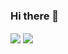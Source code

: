 ### Hi there 👋


  <img align="center" src="https://github-readme-stats.vercel.app/api?username=nopparat231&show_icons=true&theme=onedark" />

  <img align="center" src="https://github-readme-stats.vercel.app/api/top-langs/?username=nopparat231&show_icons=true&theme=tokyonight" />


<!--
**nopparat231/nopparat231** is a ✨ _special_ ✨ repository because its `README.md` (this file) appears on your GitHub profile.

Here are some ideas to get you started:

- 🔭 I’m currently working on ...
- 🌱 I’m currently learning ...
- 👯 I’m looking to collaborate on ...
- 🤔 I’m looking for help with ...
- 💬 Ask me about ...
- 📫 How to reach me: ...
- 😄 Pronouns: ...
- ⚡ Fun fact: ...
-->
